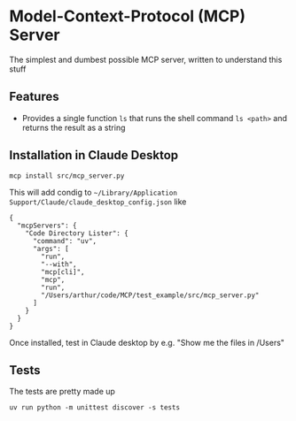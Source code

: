 # Model-Context-Protocol (MCP) Server

The simplest and dumbest possible MCP server, written to understand this stuff

## Features

- Provides a single function `ls` that runs the shell command `ls <path>` and returns the result as a string

## Installation in Claude Desktop
```
mcp install src/mcp_server.py
```

This will add condig to `~/Library/Application Support/Claude/claude_desktop_config.json` like
```
{
  "mcpServers": {
    "Code Directory Lister": {
      "command": "uv",
      "args": [
        "run",
        "--with",
        "mcp[cli]",
        "mcp",
        "run",
        "/Users/arthur/code/MCP/test_example/src/mcp_server.py"
      ]
    }
  }
}
```

Once installed, test in Claude desktop by e.g. "Show me the files in /Users"

## Tests

The tests are  pretty made up
```
uv run python -m unittest discover -s tests
```
